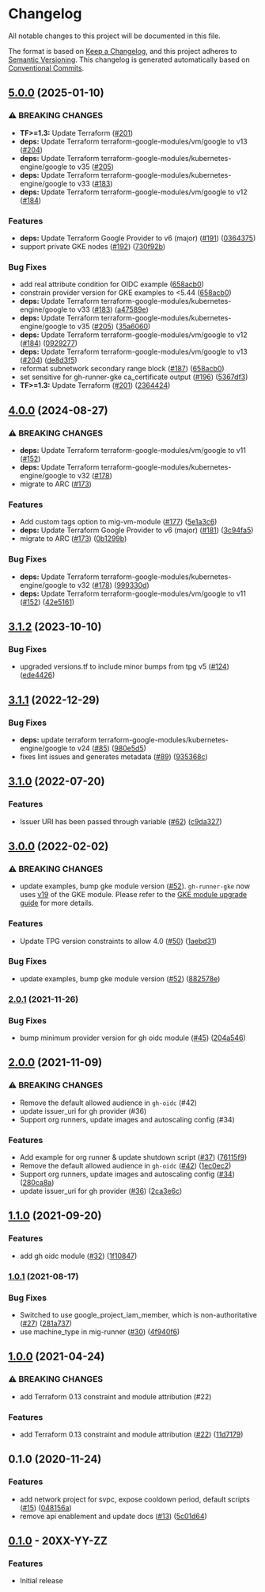 # Changelog

All notable changes to this project will be documented in this file.

The format is based on
[Keep a Changelog](https://keepachangelog.com/en/1.0.0/),
and this project adheres to
[Semantic Versioning](https://semver.org/spec/v2.0.0.html).
This changelog is generated automatically based on [Conventional Commits](https://www.conventionalcommits.org/en/v1.0.0/).

## [5.0.0](https://github.com/terraform-google-modules/terraform-google-github-actions-runners/compare/v4.0.0...v5.0.0) (2025-01-10)


### ⚠ BREAKING CHANGES

* **TF>=1.3:** Update Terraform ([#201](https://github.com/terraform-google-modules/terraform-google-github-actions-runners/issues/201))
* **deps:** Update Terraform terraform-google-modules/vm/google to v13 ([#204](https://github.com/terraform-google-modules/terraform-google-github-actions-runners/issues/204))
* **deps:** Update Terraform terraform-google-modules/kubernetes-engine/google to v35 ([#205](https://github.com/terraform-google-modules/terraform-google-github-actions-runners/issues/205))
* **deps:** Update Terraform terraform-google-modules/kubernetes-engine/google to v33 ([#183](https://github.com/terraform-google-modules/terraform-google-github-actions-runners/issues/183))
* **deps:** Update Terraform terraform-google-modules/vm/google to v12 ([#184](https://github.com/terraform-google-modules/terraform-google-github-actions-runners/issues/184))

### Features

* **deps:** Update Terraform Google Provider to v6 (major) ([#191](https://github.com/terraform-google-modules/terraform-google-github-actions-runners/issues/191)) ([0364375](https://github.com/terraform-google-modules/terraform-google-github-actions-runners/commit/0364375e2b90f407ea526df3c0bddedee1fc1bc3))
* support private GKE nodes ([#192](https://github.com/terraform-google-modules/terraform-google-github-actions-runners/issues/192)) ([730f92b](https://github.com/terraform-google-modules/terraform-google-github-actions-runners/commit/730f92b8e207cb35acbdc4c134c954f011f877d3))


### Bug Fixes

* add real attribute condition for OIDC example ([658acb0](https://github.com/terraform-google-modules/terraform-google-github-actions-runners/commit/658acb014d06e54757e60302aa9da91c37669c13))
* constrain provider version for GKE examples to &lt;5.44 ([658acb0](https://github.com/terraform-google-modules/terraform-google-github-actions-runners/commit/658acb014d06e54757e60302aa9da91c37669c13))
* **deps:** Update Terraform terraform-google-modules/kubernetes-engine/google to v33 ([#183](https://github.com/terraform-google-modules/terraform-google-github-actions-runners/issues/183)) ([a47589e](https://github.com/terraform-google-modules/terraform-google-github-actions-runners/commit/a47589e5b10eab4d3f639fb42ccc4f0f07f8fc6f))
* **deps:** Update Terraform terraform-google-modules/kubernetes-engine/google to v35 ([#205](https://github.com/terraform-google-modules/terraform-google-github-actions-runners/issues/205)) ([35a6060](https://github.com/terraform-google-modules/terraform-google-github-actions-runners/commit/35a606014656d3bb7b34c4f52818084f90021d7a))
* **deps:** Update Terraform terraform-google-modules/vm/google to v12 ([#184](https://github.com/terraform-google-modules/terraform-google-github-actions-runners/issues/184)) ([0929277](https://github.com/terraform-google-modules/terraform-google-github-actions-runners/commit/09292776abe17a7f878b6d271e4b0b22b1138dca))
* **deps:** Update Terraform terraform-google-modules/vm/google to v13 ([#204](https://github.com/terraform-google-modules/terraform-google-github-actions-runners/issues/204)) ([de8d3f5](https://github.com/terraform-google-modules/terraform-google-github-actions-runners/commit/de8d3f531685bf4e340b69cccf059d99d282e621))
* reformat subnetwork secondary range block ([#187](https://github.com/terraform-google-modules/terraform-google-github-actions-runners/issues/187)) ([658acb0](https://github.com/terraform-google-modules/terraform-google-github-actions-runners/commit/658acb014d06e54757e60302aa9da91c37669c13))
* set sensitive for gh-runner-gke ca_certificate output ([#196](https://github.com/terraform-google-modules/terraform-google-github-actions-runners/issues/196)) ([5367df3](https://github.com/terraform-google-modules/terraform-google-github-actions-runners/commit/5367df3f0fed5acd6dad9002a641409acd243317))
* **TF>=1.3:** Update Terraform ([#201](https://github.com/terraform-google-modules/terraform-google-github-actions-runners/issues/201)) ([2364424](https://github.com/terraform-google-modules/terraform-google-github-actions-runners/commit/236442442a61be9e7c975d80390c42be8f7f5da4))

## [4.0.0](https://github.com/terraform-google-modules/terraform-google-github-actions-runners/compare/v3.1.2...v4.0.0) (2024-08-27)


### ⚠ BREAKING CHANGES

* **deps:** Update Terraform terraform-google-modules/vm/google to v11 ([#152](https://github.com/terraform-google-modules/terraform-google-github-actions-runners/issues/152))
* **deps:** Update Terraform terraform-google-modules/kubernetes-engine/google to v32 ([#178](https://github.com/terraform-google-modules/terraform-google-github-actions-runners/issues/178))
* migrate to ARC ([#173](https://github.com/terraform-google-modules/terraform-google-github-actions-runners/issues/173))

### Features

* Add custom tags option to mig-vm-module ([#177](https://github.com/terraform-google-modules/terraform-google-github-actions-runners/issues/177)) ([5e1a3c6](https://github.com/terraform-google-modules/terraform-google-github-actions-runners/commit/5e1a3c6f44acd68d9ad160621dbd6cd8a5fe8f79))
* **deps:** Update Terraform Google Provider to v6 (major) ([#181](https://github.com/terraform-google-modules/terraform-google-github-actions-runners/issues/181)) ([3c94fa5](https://github.com/terraform-google-modules/terraform-google-github-actions-runners/commit/3c94fa50403bcf567113547ddea3d00818a350f0))
* migrate to ARC ([#173](https://github.com/terraform-google-modules/terraform-google-github-actions-runners/issues/173)) ([0b1299b](https://github.com/terraform-google-modules/terraform-google-github-actions-runners/commit/0b1299b802cafa1e331bb54b7c7dc6e7a23a1a0c))


### Bug Fixes

* **deps:** Update Terraform terraform-google-modules/kubernetes-engine/google to v32 ([#178](https://github.com/terraform-google-modules/terraform-google-github-actions-runners/issues/178)) ([999330d](https://github.com/terraform-google-modules/terraform-google-github-actions-runners/commit/999330dd53362a1e9f92821d858a0f13cf067594))
* **deps:** Update Terraform terraform-google-modules/vm/google to v11 ([#152](https://github.com/terraform-google-modules/terraform-google-github-actions-runners/issues/152)) ([42e5161](https://github.com/terraform-google-modules/terraform-google-github-actions-runners/commit/42e516109356cf66803d42bfea2a6df46fe8e7b4))

## [3.1.2](https://github.com/terraform-google-modules/terraform-google-github-actions-runners/compare/v3.1.1...v3.1.2) (2023-10-10)


### Bug Fixes

* upgraded versions.tf to include minor bumps from tpg v5 ([#124](https://github.com/terraform-google-modules/terraform-google-github-actions-runners/issues/124)) ([ede4426](https://github.com/terraform-google-modules/terraform-google-github-actions-runners/commit/ede4426a9268ad50524d3b0d23cb1dbf52ab99d3))

## [3.1.1](https://github.com/terraform-google-modules/terraform-google-github-actions-runners/compare/v3.1.0...v3.1.1) (2022-12-29)


### Bug Fixes

* **deps:** update terraform terraform-google-modules/kubernetes-engine/google to v24 ([#85](https://github.com/terraform-google-modules/terraform-google-github-actions-runners/issues/85)) ([980e5d5](https://github.com/terraform-google-modules/terraform-google-github-actions-runners/commit/980e5d50cd89ed0e84f120e0e263bd9700ffa3ca))
* fixes lint issues and generates metadata ([#89](https://github.com/terraform-google-modules/terraform-google-github-actions-runners/issues/89)) ([935368c](https://github.com/terraform-google-modules/terraform-google-github-actions-runners/commit/935368cf54df02eba97596bc21226c63bca2bf4c))

## [3.1.0](https://github.com/terraform-google-modules/terraform-google-github-actions-runners/compare/v3.0.0...v3.1.0) (2022-07-20)


### Features

* Issuer URI has been passed through variable ([#62](https://github.com/terraform-google-modules/terraform-google-github-actions-runners/issues/62)) ([c9da327](https://github.com/terraform-google-modules/terraform-google-github-actions-runners/commit/c9da3279e9af3e195f3ad089efdfb425b8e9032f))

## [3.0.0](https://github.com/terraform-google-modules/terraform-google-github-actions-runners/compare/v2.0.1...v3.0.0) (2022-02-02)


### ⚠ BREAKING CHANGES

* update examples, bump gke module version ([#52](https://github.com/terraform-google-modules/terraform-google-github-actions-runners/issues/52)). `gh-runner-gke` now uses [v19](https://github.com/terraform-google-modules/terraform-google-kubernetes-engine/releases/tag/v19.0.0) of the GKE module. Please refer to the [GKE module upgrade guide](https://github.com/terraform-google-modules/terraform-google-kubernetes-engine/blob/master/docs/upgrading_to_v19.0.md) for more details.

### Features

* Update TPG version constraints to allow 4.0 ([#50](https://github.com/terraform-google-modules/terraform-google-github-actions-runners/issues/50)) ([1aebd31](https://github.com/terraform-google-modules/terraform-google-github-actions-runners/commit/1aebd31f0548374ac061a58cdca7bc98e51eb760))


### Bug Fixes

* update examples, bump gke module version ([#52](https://github.com/terraform-google-modules/terraform-google-github-actions-runners/issues/52)) ([882578e](https://github.com/terraform-google-modules/terraform-google-github-actions-runners/commit/882578e59bf2f5a808abd63ed5dcc74524aa30fa))

### [2.0.1](https://www.github.com/terraform-google-modules/terraform-google-github-actions-runners/compare/v2.0.0...v2.0.1) (2021-11-26)


### Bug Fixes

* bump minimum provider version for gh oidc module ([#45](https://www.github.com/terraform-google-modules/terraform-google-github-actions-runners/issues/45)) ([204a546](https://www.github.com/terraform-google-modules/terraform-google-github-actions-runners/commit/204a5463a48237fbd2bf118459db7dbb7742bb8a))

## [2.0.0](https://www.github.com/terraform-google-modules/terraform-google-github-actions-runners/compare/v1.1.0...v2.0.0) (2021-11-09)


### ⚠ BREAKING CHANGES

* Remove the default allowed audience in `gh-oidc` (#42)
* update issuer_uri for gh provider (#36)
* Support org runners, update images and autoscaling config (#34)

### Features

* Add example for org runner & update shutdown script ([#37](https://www.github.com/terraform-google-modules/terraform-google-github-actions-runners/issues/37)) ([76115f9](https://www.github.com/terraform-google-modules/terraform-google-github-actions-runners/commit/76115f9587a048de26086116d6e3a3eb0ae6aa2c))
* Remove the default allowed audience in `gh-oidc` ([#42](https://www.github.com/terraform-google-modules/terraform-google-github-actions-runners/issues/42)) ([1ec0ec2](https://www.github.com/terraform-google-modules/terraform-google-github-actions-runners/commit/1ec0ec201a6a063d27fea8fd62e6a028fb9fc5e6))
* Support org runners, update images and autoscaling config ([#34](https://www.github.com/terraform-google-modules/terraform-google-github-actions-runners/issues/34)) ([280ca8a](https://www.github.com/terraform-google-modules/terraform-google-github-actions-runners/commit/280ca8a79266d00d6ec8fe84413de0d23cbdc791))
* update issuer_uri for gh provider ([#36](https://www.github.com/terraform-google-modules/terraform-google-github-actions-runners/issues/36)) ([2ca3e6c](https://www.github.com/terraform-google-modules/terraform-google-github-actions-runners/commit/2ca3e6c4ea2a9987f8c5ac6191bbe925df4dd12b))

## [1.1.0](https://www.github.com/terraform-google-modules/terraform-google-github-actions-runners/compare/v1.0.1...v1.1.0) (2021-09-20)


### Features

* add gh oidc module ([#32](https://www.github.com/terraform-google-modules/terraform-google-github-actions-runners/issues/32)) ([1f10847](https://www.github.com/terraform-google-modules/terraform-google-github-actions-runners/commit/1f10847dc69246166bd68a3149d2fefb5a43bf3b))

### [1.0.1](https://www.github.com/terraform-google-modules/terraform-google-github-actions-runners/compare/v1.0.0...v1.0.1) (2021-08-17)


### Bug Fixes

* Switched to use google_project_iam_member, which is non-authoritative ([#27](https://www.github.com/terraform-google-modules/terraform-google-github-actions-runners/issues/27)) ([281a737](https://www.github.com/terraform-google-modules/terraform-google-github-actions-runners/commit/281a737a59046735577178052f584c3c9749239b))
* use machine_type in mig-runner ([#30](https://www.github.com/terraform-google-modules/terraform-google-github-actions-runners/issues/30)) ([4f940f6](https://www.github.com/terraform-google-modules/terraform-google-github-actions-runners/commit/4f940f69a4bad949213250ba3b42ae905da5d2ca))

## [1.0.0](https://www.github.com/terraform-google-modules/terraform-google-github-actions-runners/compare/v0.1.0...v1.0.0) (2021-04-24)


### ⚠ BREAKING CHANGES

* add Terraform 0.13 constraint and module attribution (#22)

### Features

* add Terraform 0.13 constraint and module attribution ([#22](https://www.github.com/terraform-google-modules/terraform-google-github-actions-runners/issues/22)) ([11d7179](https://www.github.com/terraform-google-modules/terraform-google-github-actions-runners/commit/11d7179773abf41e1f4a101dd729edaf1773929a))

## 0.1.0 (2020-11-24)


### Features

* add network project for svpc, expose cooldown period, default scripts ([#15](https://www.github.com/terraform-google-modules/terraform-google-github-actions-runners/issues/15)) ([048156a](https://www.github.com/terraform-google-modules/terraform-google-github-actions-runners/commit/048156ae1708ccef39d36be55270048153fc8081))
* remove api enablement and update docs ([#13](https://www.github.com/terraform-google-modules/terraform-google-github-actions-runners/issues/13)) ([5c01d64](https://www.github.com/terraform-google-modules/terraform-google-github-actions-runners/commit/5c01d64fdb47e84aa8bbe082f2af80669a0fcc32))

## [0.1.0](https://github.com/terraform-google-modules/terraform-google-terraform-google-github-actions-runners/releases/tag/v0.1.0) - 20XX-YY-ZZ

### Features

- Initial release

[0.1.0]: https://github.com/terraform-google-modules/terraform-google-terraform-google-github-actions-runners/releases/tag/v0.1.0
